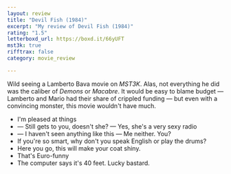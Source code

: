 ```yaml
---
layout: review
title: "Devil Fish (1984)"
excerpt: "My review of Devil Fish (1984)"
rating: "1.5"
letterboxd_url: https://boxd.it/66yUFT
mst3k: true
rifftrax: false
category: movie_review

---
```


Wild seeing a Lamberto Bava movie on <i>MST3K</i>. Alas, not everything he did was the caliber of <i>Demons</i> or <i>Macabre</i>. It would be easy to blame budget — Lamberto and Mario had their share of crippled funding — but even with a convincing monster, this movie wouldn't have much.

* I'm pleased at things
* — Still gets to you, doesn't she? — Yes, she's a very sexy radio
* — I haven't seen anything like this — Me neither. You?
* If you're so smart, why don't you speak English or play the drums?
* Here you go, this will make your coat shiny.
* That's Euro-funny
* The computer says it's 40 feet. Lucky bastard.